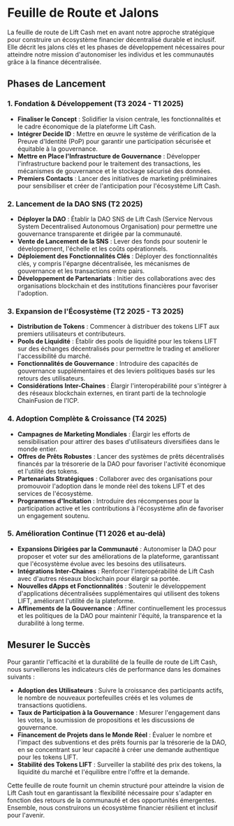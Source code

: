 # Feuille de Route et Jalons

La feuille de route de Lift Cash met en avant notre approche stratégique pour construire un écosystème financier décentralisé durable et inclusif. Elle décrit les jalons clés et les phases de développement nécessaires pour atteindre notre mission d'autonomiser les individus et les communautés grâce à la finance décentralisée.

## Phases de Lancement

### 1. Fondation & Développement (T3 2024 - T1 2025)
- **Finaliser le Concept** : Solidifier la vision centrale, les fonctionnalités et le cadre économique de la plateforme Lift Cash.
- **Intégrer Decide ID** : Mettre en œuvre le système de vérification de la Preuve d'Identité (PoP) pour garantir une participation sécurisée et équitable à la gouvernance.
- **Mettre en Place l'Infrastructure de Gouvernance** : Développer l'infrastructure backend pour le traitement des transactions, les mécanismes de gouvernance et le stockage sécurisé des données.
- **Premiers Contacts** : Lancer des initiatives de marketing préliminaires pour sensibiliser et créer de l'anticipation pour l'écosystème Lift Cash.

### 2. Lancement de la DAO SNS (T2 2025)
- **Déployer la DAO** : Établir la DAO SNS de Lift Cash (Service Nervous System Decentralised Autonomous Organisation) pour permettre une gouvernance transparente et dirigée par la communauté.
- **Vente de Lancement de la SNS** : Lever des fonds pour soutenir le développement, l'échelle et les coûts opérationnels.
- **Déploiement des Fonctionnalités Clés** : Déployer des fonctionnalités clés, y compris l'épargne décentralisée, les mécanismes de gouvernance et les transactions entre pairs.
- **Développement de Partenariats** : Initier des collaborations avec des organisations blockchain et des institutions financières pour favoriser l'adoption.

### 3. Expansion de l'Écosystème (T2 2025 - T3 2025)
- **Distribution de Tokens** : Commencer à distribuer des tokens LIFT aux premiers utilisateurs et contributeurs.
- **Pools de Liquidité** : Établir des pools de liquidité pour les tokens LIFT sur des échanges décentralisés pour permettre le trading et améliorer l'accessibilité du marché.
- **Fonctionnalités de Gouvernance** : Introduire des capacités de gouvernance supplémentaires et des leviers politiques basés sur les retours des utilisateurs.
- **Considérations Inter-Chaines** : Élargir l'interopérabilité pour s'intégrer à des réseaux blockchain externes, en tirant parti de la technologie ChainFusion de l'ICP.

### 4. Adoption Complète & Croissance (T4 2025)
- **Campagnes de Marketing Mondiales** : Élargir les efforts de sensibilisation pour attirer des bases d'utilisateurs diversifiées dans le monde entier.
- **Offres de Prêts Robustes** : Lancer des systèmes de prêts décentralisés financés par la trésorerie de la DAO pour favoriser l'activité économique et l'utilité des tokens.
- **Partenariats Stratégiques** : Collaborer avec des organisations pour promouvoir l'adoption dans le monde réel des tokens LIFT et des services de l'écosystème.
- **Programmes d'Incitation** : Introduire des récompenses pour la participation active et les contributions à l'écosystème afin de favoriser un engagement soutenu.

### 5. Amélioration Continue (T1 2026 et au-delà)
- **Expansions Dirigées par la Communauté** : Autonomiser la DAO pour proposer et voter sur des améliorations de la plateforme, garantissant que l'écosystème évolue avec les besoins des utilisateurs.
- **Intégrations Inter-Chaines** : Renforcer l'interopérabilité de Lift Cash avec d'autres réseaux blockchain pour élargir sa portée.
- **Nouvelles dApps et Fonctionnalités** : Soutenir le développement d'applications décentralisées supplémentaires qui utilisent des tokens LIFT, améliorant l'utilité de la plateforme.
- **Affinements de la Gouvernance** : Affiner continuellement les processus et les politiques de la DAO pour maintenir l'équité, la transparence et la durabilité à long terme.

## Mesurer le Succès

Pour garantir l'efficacité et la durabilité de la feuille de route de Lift Cash, nous surveillerons les indicateurs clés de performance dans les domaines suivants :

- **Adoption des Utilisateurs** : Suivre la croissance des participants actifs, le nombre de nouveaux portefeuilles créés et les volumes de transactions quotidiens.
- **Taux de Participation à la Gouvernance** : Mesurer l'engagement dans les votes, la soumission de propositions et les discussions de gouvernance.
- **Financement de Projets dans le Monde Réel** : Évaluer le nombre et l'impact des subventions et des prêts fournis par la trésorerie de la DAO, en se concentrant sur leur capacité à créer une demande authentique pour les tokens LIFT.
- **Stabilité des Tokens LIFT** : Surveiller la stabilité des prix des tokens, la liquidité du marché et l'équilibre entre l'offre et la demande.

Cette feuille de route fournit un chemin structuré pour atteindre la vision de Lift Cash tout en garantissant la flexibilité nécessaire pour s'adapter en fonction des retours de la communauté et des opportunités émergentes. Ensemble, nous construirons un écosystème financier résilient et inclusif pour l'avenir.
